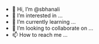 - 👋 Hi, I’m @sbhanali
- 👀 I’m interested in ...
- 🌱 I’m currently learning ...
- 💞️ I’m looking to collaborate on ...
- 📫 How to reach me ...

<!---
sbhanali/sbhanali is a ✨ special ✨ repository because its `README.md` (this file) appears on your GitHub profile.
You can click the Preview link to take a look at your changes.
--->

